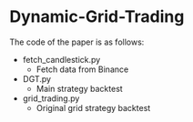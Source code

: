 # Dynamic-Grid-Trading
The code of the paper is as follows:

- fetch_candlestick.py
    - Fetch data from Binance
- DGT.py
    - Main strategy backtest
- grid_trading.py
    - Original grid strategy backtest

